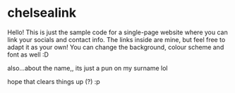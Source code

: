 # chelsealink

Hello! This is just the sample code for a single-page website where you can link your socials and contact info. 
The links inside are mine, but feel free to adapt it as your own! You can change the background, colour scheme and font as well :D

also...about the name,, its just a pun on my surname lol

hope that clears things up (?) :p
